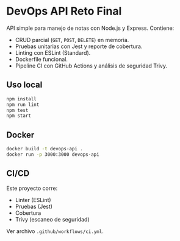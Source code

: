 # DevOps API Reto Final

API simple para manejo de notas con Node.js y Express. Contiene:

- CRUD parcial (`GET`, `POST`, `DELETE`) en memoria.
- Pruebas unitarias con Jest y reporte de cobertura.
- Linting con ESLint (Standard).
- Dockerfile funcional.
- Pipeline CI con GitHub Actions y análisis de seguridad Trivy.

## Uso local

```bash
npm install
npm run lint
npm test
npm start
```

## Docker

```bash
docker build -t devops-api .
docker run -p 3000:3000 devops-api
```

## CI/CD

Este proyecto corre:
- Linter (ESLint)
- Pruebas (Jest)
- Cobertura
- Trivy (escaneo de seguridad)

Ver archivo `.github/workflows/ci.yml`.